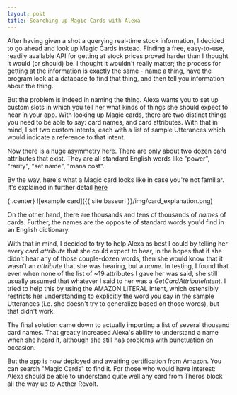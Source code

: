 ```yaml
---
layout: post
title: Searching up Magic Cards with Alexa
---
```


After having given a shot a querying real-time stock information, I decided to go ahead and look up Magic Cards instead. Finding a free, easy-to-use, readily available API for getting at stock prices proved harder than I thought it would (or should) be. I thought it wouldn't really matter; the process for getting at the information is exactly the same - name a thing, have the program look at a database to find that thing, and then tell you information about the thing.

But the problem is indeed in naming the thing. Alexa wants you to set up custom slots in which you tell her what kinds of things she should expect to hear in your app. With looking up Magic cards, there are two distinct things you need to be able to say: card names, and card attributes. With that in mind, I set two custom intents, each with a list of sample Utterances which would indicate a reference to that intent.

Now there is a huge asymmetry here. There are only about two dozen card attributes that exist. They are all standard English words like "power", "rarity", "set name", "mana cost".

By the way, here's what a Magic card looks like in case you're not familiar. It's explained in further detail <a href="http://magic.wizards.com/en/game-info/planeswalker-cards"> here </a>

{:.center}
![example card]({{ site.baseurl }}/img/card_explanation.png)

On the other hand, there are thousands and tens of thousands of _names_ of cards. Further, the names are the opposite of standard words you'd find in an English dictionary. 

With that in mind, I decided to try to help Alexa as best I could by telling her every card _attribute_ that she could expect to hear, in the hopes that if she didn't hear any of those couple-dozen words, then she would know that it wasn't an _attribute_ that she was hearing, but a _name_. In testing, I found that even when none of the list of ~19 attributes I gave her was said, she still usually assumed that whatever I said to her was a _GetCardAttributeIntent_. I tried to help this by using the AMAZON.LITERAL Intent, which ostensibly restricts her understanding to explicitly the word you say in the sample Utterances (i.e. she doesn't try to generalize based on those words), but that didn't work.

The final solution came down to actually importing a list of several thousand card names. That greatly increased Alexa's ability to understand a name when she heard it, although she still has problems with punctuation on occasion.

But the app is now deployed and awaiting certification from Amazon. You can search "Magic Cards" to find it. For those who would have interest: Alexa should be able to understand quite well any card from Theros block all the way up to Aether Revolt.
